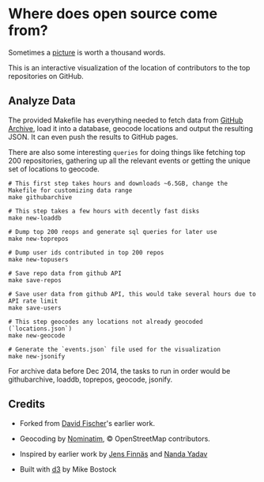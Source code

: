 Where does open source come from?
=================================

Sometimes a [picture](http://elin-moco.github.io/gdc2/) is worth a thousand
words.

This is an interactive visualization of the location of contributors to the
top repositories on GitHub.


Analyze Data
----------

The provided Makefile has everything needed to fetch data from
[GitHub Archive](http://githubarchive.org), load it into a database,
geocode locations and output the resulting JSON. It can even push
the results to GitHub pages.

There are also some interesting `queries` for doing things like fetching
top 200 repositories, gathering up all the relevant events or getting
the unique set of locations to geocode.

    # This first step takes hours and downloads ~6.5GB, change the Makefile for customizing data range
    make githubarchive

    # This step takes a few hours with decently fast disks
    make new-loaddb

    # Dump top 200 reops and generate sql queries for later use
    make new-toprepos

    # Dump user ids contributed in top 200 repos
    make new-topusers

    # Save repo data from github API
    make save-repos

    # Save user data from github API, this would take several hours due to API rate limit
    make save-users

    # This step geocodes any locations not already geocoded (`locations.json`)
    make new-geocode

    # Generate the `events.json` file used for the visualization
    make new-jsonify

For archive data before Dec 2014, the tasks to run in order would be githubarchive, loaddb, toprepos, geocode, jsonify.


Credits
-------

* Forked from [David Fischer](https://github.com/davidfischer/gdc2)'s earlier work.

* Geocoding by [Nominatim](http://wiki.openstreetmap.org/wiki/Nominatim),
  &copy; OpenStreetMap contributors.

* Inspired by earlier work by [Jens Finnäs](http://jensfinnas.com/dataist/ows/)
  and [Nanda Yadav](http://visual.ly/visualizing-nfl-draft-history)

* Built with [d3](http://d3js.org) by Mike Bostock
